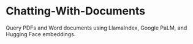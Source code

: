 # Chatting-With-Documents
Query PDFs and Word documents using LlamaIndex, Google PaLM, and Hugging Face embeddings.
